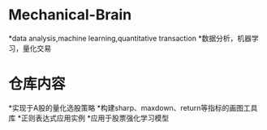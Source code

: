 # Mechanical-Brain
*data analysis,machine learning,quantitative transaction
*数据分析，机器学习，量化交易
# 仓库内容
*实现于A股的量化选股策略
*构建sharp、maxdown、return等指标的画图工具库
*正则表达式应用实例
*应用于股票强化学习模型
